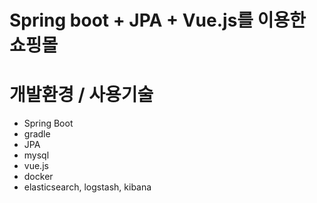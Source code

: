 # Spring boot + JPA + Vue.js를 이용한 쇼핑몰


# 개발환경 / 사용기술
- Spring Boot
- gradle
- JPA
- mysql
- vue.js
- docker
- elasticsearch, logstash, kibana
